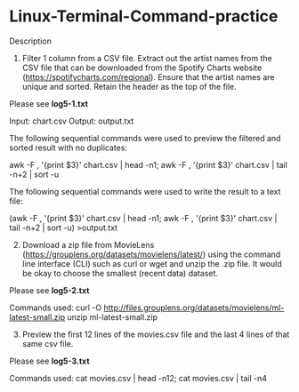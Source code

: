 # Linux-Terminal-Command-practice
Description
1. Filter 1 column from a CSV file. Extract out the artist names from the CSV file that can be downloaded from the Spotify Charts website (https://spotifycharts.com/regional). Ensure that the artist names are unique and sorted. Retain the header as the top of the file.

Please see <b>log5-1.txt</b>

Input: chart.csv
Output: output.txt

The following sequential commands were used to preview the filtered and sorted result with no duplicates:

awk -F , '{print $3}' chart.csv | head -n1; awk -F , '{print $3}' chart.csv | tail -n+2 | sort -u

The following sequential commands were used to write the result to a text file:

(awk -F , '{print $3}' chart.csv | head -n1; awk -F , '{print $3}' chart.csv | tail -n+2 | sort -u) >output.txt


2. Download a zip file from MovieLens (https://grouplens.org/datasets/movielens/latest/) using the command line interface (CLI) such as curl or wget and unzip the .zip file. It would be okay to choose the smallest (recent data) dataset.

Please see <b>log5-2.txt</b>

Commands used: curl -O http://files.grouplens.org/datasets/movielens/ml-latest-small.zip
unzip ml-latest-small.zip


3. Preview the first 12 lines of the movies.csv file and the last 4 lines of that same csv file.

Please see <b>log5-3.txt</b>

Commands used: cat movies.csv | head -n12; cat movies.csv | tail -n4


